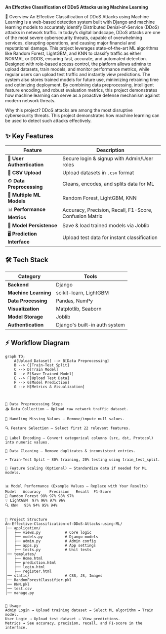 **An Effective Classification of DDoS Attacks using Machine Learning**

📖 Overview
An Effective Classification of DDoS Attacks using Machine Learning is a web-based detection system built with Django and machine learning models to accurately identify Distributed Denial-of-Service (DDoS) attacks in network traffic.
In today’s digital landscape, DDoS attacks are one of the most severe cybersecurity threats, capable of overwhelming services, disrupting operations, and causing major financial and reputational damage. This project leverages state-of-the-art ML algorithms like Random Forest, LightGBM, and KNN to classify traffic as either NORMAL or DDOS, ensuring fast, accurate, and automated detection.
Designed with role-based access control, the platform allows admins to upload datasets, train models, and monitor performance metrics, while regular users can upload test traffic and instantly view predictions. The system also stores trained models for future use, minimizing retraining time and optimizing deployment.
By combining data preprocessing, intelligent feature encoding, and robust evaluation metrics, this project demonstrates how machine learning can serve as a proactive defense mechanism against modern network threats.

Why this project?
DDoS attacks are among the most disruptive cybersecurity threats. This project demonstrates how machine learning can be used to detect such attacks effectively.

## ✨ Key Features
| Feature | Description |
|---------|-------------|
| 🔐 **User Authentication** | Secure login & signup with Admin/User roles |
| 📂 **CSV Upload** | Upload datasets in `.csv` format |
| ⚙ **Data Preprocessing** | Cleans, encodes, and splits data for ML |
| 🤖 **Multiple ML Models** | Random Forest, LightGBM, KNN |
| 📊 **Performance Metrics** | Accuracy, Precision, Recall, F1-Score, Confusion Matrix |
| 💾 **Model Persistence** | Save & load trained models via Joblib |
| 🖥 **Prediction Interface** | Upload test data for instant classification |

## 🛠 Tech Stack
| Category | Tools |
|----------|-------|
| **Backend** | Django |
| **Machine Learning** | scikit-learn, LightGBM |
| **Data Processing** | Pandas, NumPy |
| **Visualization** | Matplotlib, Seaborn |
| **Model Storage** | Joblib |
| **Authentication** | Django's built-in auth system |

## ⚡ Workflow Diagram
```mermaid
graph TD;
    A[Upload Dataset] --> B[Data Preprocessing]
    B --> C[Train-Test Split]
    C --> D[Train Model]
    D --> E[Save Trained Model]
    E --> F[Upload Test Data]
    F --> G[Model Prediction]
    G --> H[Metrics & Visualization]



🧹 Data Preprocessing Steps
📥 Data Collection – Upload raw network traffic dataset.

🧾 Handling Missing Values – Remove/impute null values.

🔍 Feature Selection – Select first 22 relevant features.

🔢 Label Encoding – Convert categorical columns (src, dst, Protocol) into numeric values.

🧹 Data Cleaning – Remove duplicates & inconsistent entries.

✂ Train-Test Split – 80% training, 20% testing using train_test_split.

📏 Feature Scaling (Optional) – Standardize data if needed for ML models.


📊 Model Performance (Example Values – Replace with Your Results)
Model	Accuracy	Precision	Recall	F1-Score
🌲 Random Forest	98%	97%	98%	97%
💡 LightGBM	97%	96%	97%	96%
🔍 KNN	95%	94%	95%	94%


📂 Project Structure
An-Effective-Classification-of-DDoS-Attacks-using-ML/
│── application/
│   ├── views.py           # Core logic
│   ├── models.py          # Django models
│   ├── admin.py           # Admin config
│   ├── apps.py            # App settings
│   ├── tests.py           # Unit tests
│── templates/
│   ├── Home.html
│   ├── prediction.html
│   ├── login.html
│   ├── register.html
│── static/                # CSS, JS, Images
│── RandomForestClassifier.pkl
│── KNN.pkl
│── test.csv
│── manage.py


📌 Usage
Admin Login → Upload training dataset → Select ML algorithm → Train model.
User Login → Upload test dataset → View predictions.
Metrics → See accuracy, precision, recall, and F1-score in the interface.
